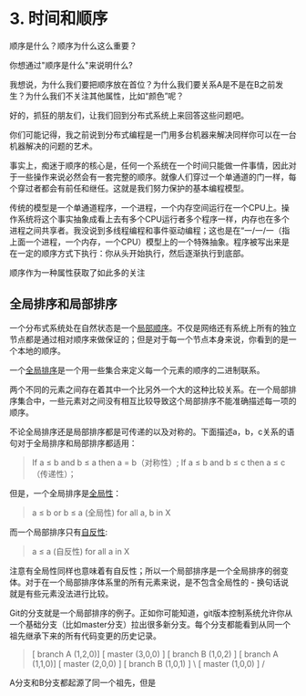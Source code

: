 # 3. 时间和顺序

顺序是什么？顺序为什么这么重要？

你想通过"顺序是什么"来说明什么?

我想说，为什么我们要把顺序放在首位？为什么我们要关系A是不是在B之前发生？为什么我们不关注其他属性，比如“颜色”呢？

好的，抓狂的朋友们，让我们回到分布式系统上来回答这些问题吧。

你们可能记得，我之前说到分布式编程是一门用多台机器来解决同样你可以在一台机器解决的问题的艺术。

事实上，痴迷于顺序的核心是，任何一个系统在一个时间只能做一件事情，因此对于一些操作来说必然会有一套完整的顺序。就像人们穿过一个单通道的门一样，每个穿过者都会有前任和继任。这就是我们努力保护的基本编程模型。

传统的模型是一个单通道程序，一个进程，一个内存空间运行在一个CPU上。操作系统将这个事实抽象成看上去有多个CPU运行者多个程序一样，内存也在多个进程之间共享者。我没说到多线程编程和事件驱动编程；这也是在“一/一/一（指上面一个进程，一个内存，一个CPU）模型上的一个特殊抽象。程序被写出来是在一定的顺序方式下执行：你从头开始执行，然后逐渐执行到底部。

顺序作为一种属性获取了如此多的关注



## 全局排序和局部排序

一个分布式系统处在自然状态是一个[局部顺序](http://en.wikipedia.org/wiki/Partially_ordered_set)。不仅是网络还有系统上所有的独立节点都是通过相对顺序来做保证的；但是对于每一个节点本身来说，你看到的是一个本地的顺序。

一个[全局排序](http://en.wikipedia.org/wiki/Total_order)是一个用一些集合来定义每一个元素的顺序的二进制联系。

两个不同的元素之间存在着其中一个比另外一个大的这种比较关系。在一个局部排序集合中，一些元素对之间没有相互比较导致这个局部排序不能准确描述每一项的顺序。

不论全局排序还是局部排序都是可传递的以及对称的。下面描述a，b，c关系的语句对于全局排序和局部排序都适用：

> If a ≤ b and b ≤ a then a = b（对称性）;
> If a ≤ b and b ≤ c then a ≤ c（传递性）；

但是，一个全局排序是[全局性](http://en.wikipedia.org/wiki/Total_relation)：

> a ≤ b or b ≤ a (全局性) for all a, b in X
>

而一个局部排序只有[自反性](http://en.wikipedia.org/wiki/Reflexive_relation):

> a ≤ a (自反性) for all a in X
>

注意有全局性同样也意味着有自反性；所以一个局部排序是一个全局排序的弱变体。对于在一个局部排序体系里的所有元素来说，是不包含全局性的 - 换句话说就是有些元素没法进行比较。

Git的分支就是一个局部排序的例子。正如你可能知道，git版本控制系统允许你从一个基础分支（比如master分支）拉出很多新分支。每个分支都能看到从同一个祖先继承下来的所有代码变更的历史记录。

> [ branch A (1,2,0)]  [ master (3,0,0) ]  [ branch B (1,0,2) ]
> [ branch A (1,1,0)]  [ master (2,0,0) ]  [ branch B (1,0,1) ]
>                   \  [ master (1,0,0) ]  /

A分支和B分支都起源了同一个祖先，但是